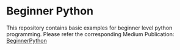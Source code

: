 # Beginner Python
This repository contains basic examples for beginner level python programming.
Please refer the corresponding Medium Publication: [BeginnerPython](https://medium.com/beginnerpython)
